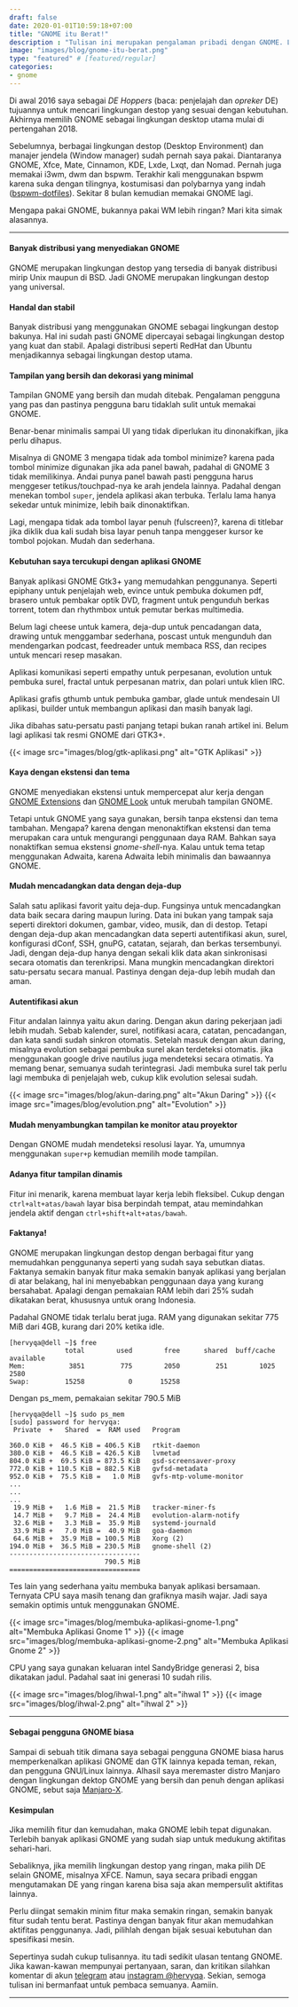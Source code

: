 ```yaml
---
draft: false
date: 2020-01-01T10:59:18+07:00
title: "GNOME itu Berat!"
description : "Tulisan ini merupakan pengalaman pribadi dengan GNOME. Lingkungan destop yang sederhana, kuat, dan elegan. Mengapa pakai GNOME, bukannya lebih berat? Mari kita simak."
image: "images/blog/gnome-itu-berat.png"
type: "featured" # [featured/regular]
categories:
- gnome
---
```


Di awal 2016 saya sebagai _DE Hoppers_ (baca: penjelajah dan _opreker_ DE) tujuannya untuk mencari lingkungan destop yang sesuai dengan kebutuhan. Akhirnya memilih GNOME sebagai lingkungan desktop utama mulai di pertengahan 2018.

Sebelumnya, berbagai lingkungan destop (Desktop Environment) dan manajer jendela (Window manager) sudah pernah saya pakai. Diantaranya GNOME, Xfce, Mate, Cinnamon, KDE, Lxde, Lxqt, dan Nomad. Pernah juga memakai i3wm, dwm dan bspwm. Terakhir kali menggunakan bspwm karena suka dengan tilingnya, kostumisasi dan polybarnya yang indah ([bspwm-dotfiles](https://gitlab.com/hervyqa/bspwm-dotfiles.git/)). Sekitar 8 bulan kemudian memakai GNOME lagi.

Mengapa pakai GNOME, bukannya pakai WM lebih ringan? Mari kita simak alasannya.

***

#### Banyak distribusi yang menyediakan GNOME

GNOME merupakan lingkungan destop yang tersedia di banyak distribusi mirip Unix maupun di BSD. Jadi GNOME merupakan lingkungan destop yang universal.

#### Handal dan stabil

Banyak distribusi yang menggunakan GNOME sebagai lingkungan destop bakunya. Hal ini sudah pasti GNOME dipercayai sebagai lingkungan destop yang kuat dan stabil. Apalagi distribusi seperti RedHat dan Ubuntu menjadikannya sebagai lingkungan destop utama.

#### Tampilan yang bersih dan dekorasi yang minimal

Tampilan GNOME yang bersih dan mudah ditebak. Pengalaman pengguna yang pas dan pastinya pengguna baru tidaklah sulit untuk memakai GNOME.

Benar-benar minimalis sampai UI yang tidak diperlukan itu dinonakifkan, jika perlu dihapus.

Misalnya di GNOME 3 mengapa tidak ada tombol minimize? karena pada tombol minimize digunakan jika ada panel bawah, padahal di GNOME 3 tidak memilikinya. Andai punya panel bawah pasti pengguna harus menggeser tetikus/touchpad-nya ke arah jendela lainnya. Padahal dengan menekan tombol `super`, jendela aplikasi akan terbuka. Terlalu lama hanya sekedar untuk minimize, lebih baik dinonaktifkan.

Lagi, mengapa tidak ada tombol layar penuh (fulscreen)?, karena di titlebar jika diklik dua kali sudah bisa layar penuh tanpa menggeser kursor ke tombol pojokan. Mudah dan sederhana.

#### Kebutuhan saya tercukupi dengan aplikasi GNOME

Banyak aplikasi GNOME Gtk3+ yang memudahkan penggunanya. Seperti epiphany untuk penjelajah web, evince untuk pembuka dokumen pdf, brasero untuk pembakar optik DVD, fragment untuk pengunduh berkas torrent, totem dan rhythmbox untuk pemutar berkas multimedia.

Belum lagi cheese untuk kamera, deja-dup untuk pencadangan data, drawing untuk menggambar sederhana, poscast untuk mengunduh dan mendengarkan podcast, feedreader untuk membaca RSS, dan recipes untuk mencari resep masakan.

Aplikasi komunikasi seperti empathy untuk perpesanan, evolution untuk pembuka surel, fractal untuk perpesanan matrix, dan polari untuk klien IRC.

Aplikasi grafis gthumb untuk pembuka gambar, glade untuk mendesain UI aplikasi, builder untuk membangun aplikasi dan masih banyak lagi.

Jika dibahas satu-persatu pasti panjang tetapi bukan ranah artikel ini. Belum lagi aplikasi tak resmi GNOME dari GTK3+.

{{< image src="images/blog/gtk-aplikasi.png" alt="GTK Aplikasi" >}}

#### Kaya dengan ekstensi dan tema

GNOME menyediakan ekstensi untuk mempercepat alur kerja dengan [GNOME Extensions](https://extensions.gnome.org) dan [GNOME Look](https://gnome-look.org) untuk merubah tampilan GNOME.

Tetapi untuk GNOME yang saya gunakan, bersih tanpa ekstensi dan tema tambahan. Mengapa? karena dengan menonaktifkan ekstensi dan tema merupakan cara untuk mengurangi penggunaan daya RAM. Bahkan saya nonaktifkan semua ekstensi _gnome-shell_-nya. Kalau untuk tema tetap menggunakan Adwaita, karena Adwaita lebih minimalis dan bawaannya GNOME.

#### Mudah mencadangkan data dengan deja-dup

Salah satu aplikasi favorit yaitu deja-dup. Fungsinya untuk mencadangkan data baik secara daring maupun luring. Data ini bukan yang tampak saja seperti direktori dokumen, gambar, video, musik, dan di destop. Tetapi dengan deja-dup akan mencadangkan data seperti autentifikasi akun, surel, konfigurasi dConf, SSH, gnuPG, catatan, sejarah, dan berkas tersembunyi. Jadi, dengan deja-dup hanya dengan sekali klik data akan sinkronisasi secara otomatis dan terenkripsi. Mana mungkin mencadangkan direktori satu-persatu secara manual. Pastinya dengan deja-dup lebih mudah dan aman.

#### Autentifikasi akun

Fitur andalan lainnya yaitu akun daring. Dengan akun daring pekerjaan jadi lebih mudah. Sebab kalender, surel, notifikasi acara, catatan, pencadangan, dan kata sandi sudah sinkron otomatis. Setelah masuk dengan akun daring, misalnya evolution sebagai pembuka surel akan terdeteksi otomatis. jika menggunakan google drive nautilus juga mendeteksi secara otimatis. Ya memang benar, semuanya sudah terintegrasi. Jadi membuka surel tak perlu lagi membuka di penjelajah web, cukup klik evolution selesai sudah.

{{< image src="images/blog/akun-daring.png" alt="Akun Daring" >}}
{{< image src="images/blog/evolution.png" alt="Evolution" >}}

#### Mudah menyambungkan tampilan ke monitor atau proyektor

Dengan GNOME mudah mendeteksi resolusi layar. Ya, umumnya menggunakan `super+p` kemudian memilih mode tampilan.

#### Adanya fitur tampilan dinamis

Fitur ini menarik, karena membuat layar kerja lebih fleksibel. Cukup dengan `ctrl+alt+atas/bawah` layar bisa berpindah tempat, atau memindahkan jendela aktif dengan `ctrl+shift+alt+atas/bawah`.

#### Faktanya!

GNOME merupakan lingkungan destop dengan berbagai fitur yang memudahkan penggunanya seperti yang sudah saya sebutkan diatas. Faktanya semakin banyak fitur maka semakin banyak aplikasi yang berjalan di atar belakang, hal ini menyebabkan penggunaan daya yang kurang bersahabat. Apalagi dengan pemakaian RAM lebih dari 25% sudah dikatakan berat, khususnya untuk orang Indonesia.

Padahal GNOME tidak terlalu berat juga. RAM yang digunakan sekitar 775 MiB dari 4GB, kurang dari 20% ketika idle.

```
[hervyqa@dell ~]$ free
              total        used        free      shared  buff/cache   available
Mem:           3851         775        2050         251        1025        2580
Swap:         15258           0       15258
```

Dengan ps_mem, pemakaian sekitar 790.5 MiB

```
[hervyqa@dell ~]$ sudo ps_mem
[sudo] password for hervyqa:
 Private  +   Shared  =  RAM used	Program

360.0 KiB +  46.5 KiB = 406.5 KiB	rtkit-daemon
380.0 KiB +  46.5 KiB = 426.5 KiB	lvmetad
804.0 KiB +  69.5 KiB = 873.5 KiB	gsd-screensaver-proxy
772.0 KiB + 110.5 KiB = 882.5 KiB	gvfsd-metadata
952.0 KiB +  75.5 KiB =   1.0 MiB	gvfs-mtp-volume-monitor
...
...
...
 19.9 MiB +   1.6 MiB =  21.5 MiB	tracker-miner-fs
 14.7 MiB +   9.7 MiB =  24.4 MiB	evolution-alarm-notify
 32.6 MiB +   3.3 MiB =  35.9 MiB	systemd-journald
 33.9 MiB +   7.0 MiB =  40.9 MiB	goa-daemon
 64.6 MiB +  35.9 MiB = 100.5 MiB	Xorg (2)
194.0 MiB +  36.5 MiB = 230.5 MiB	gnome-shell (2)
---------------------------------
                        790.5 MiB
=================================
```

Tes lain yang sederhana yaitu membuka banyak aplikasi bersamaan. Ternyata CPU saya masih tenang dan grafiknya masih wajar. Jadi saya semakin optimis untuk menggunakan GNOME.

{{< image src="images/blog/membuka-aplikasi-gnome-1.png" alt="Membuka Aplikasi Gnome 1" >}}
{{< image src="images/blog/membuka-aplikasi-gnome-2.png" alt="Membuka Aplikasi Gnome 2" >}}

CPU yang saya gunakan keluaran intel SandyBridge generasi 2, bisa dikatakan jadul. Padahal saat ini generasi 10 sudah rilis.

{{< image src="images/blog/ihwal-1.png" alt="ihwal 1" >}}
{{< image src="images/blog/ihwal-2.png" alt="ihwal 2" >}}

***

#### Sebagai pengguna GNOME biasa

Sampai di sebuah titik dimana saya sebagai pengguna GNOME biasa harus memperkenalkan aplikasi GNOME dan GTK lainnya kepada teman, rekan, dan pengguna GNU/Linux lainnya. Alhasil saya meremaster distro Manjaro dengan lingkungan dektop GNOME yang bersih dan penuh dengan aplikasi GNOME, sebut saja [Manjaro-X](https://manjaro-x.netlify.com).

#### Kesimpulan

Jika memilih fitur dan kemudahan, maka GNOME lebih tepat digunakan. Terlebih banyak aplikasi GNOME yang sudah siap untuk medukung aktifitas sehari-hari.

Sebaliknya, jika memilih lingkungan destop yang ringan, maka pilih DE selain GNOME, misalnya XFCE. Namun, saya secara pribadi enggan mengutamakan DE yang ringan karena bisa saja akan mempersulit aktifitas lainnya.

Perlu diingat semakin minim fitur maka semakin ringan, semakin banyak fitur sudah tentu berat. Pastinya dengan banyak fitur akan memudahkan aktifitas penggunanya. Jadi, pilihlah dengan bijak sesuai kebutuhan dan spesifikasi mesin.

Sepertinya sudah cukup tulisannya. itu tadi sedikit ulasan tentang GNOME. Jika kawan-kawan mempunyai pertanyaan, saran, dan kritikan silahkan komentar di akun [telegram](https://t.me/hervyqa) atau [instagram @hervyqa](https://instagram.com/hervyqa). Sekian, semoga tulisan ini bermanfaat untuk pembaca semuanya. Aamiin.

***
